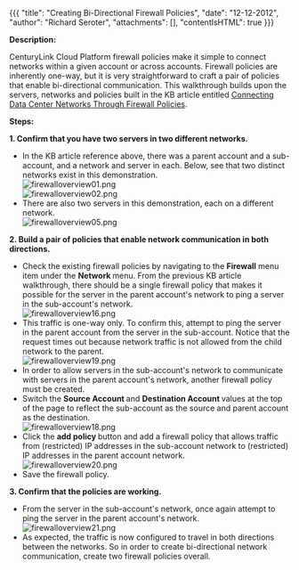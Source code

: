 {{{
  "title": "Creating Bi-Directional Firewall Policies",
  "date": "12-12-2012",
  "author": "Richard Seroter",
  "attachments": [],
  "contentIsHTML": true
}}}

<p><strong>Description:</strong>
</p>
<p>CenturyLink Cloud Platform firewall policies make it simple to connect networks within a given account or across accounts. Firewall policies are inherently one-way, but it is very straightforward to craft a pair of policies that enable bi-directional communication.
  This walkthrough builds upon the servers, networks and policies built in the KB article entitled <a href="connecting-data-center-networks-through-firewall-policies.md">Connecting Data Center Networks Through Firewall Policies</a>.</p>
<p><strong>Steps:</strong>
</p>
<p><strong>1. Confirm that you have two servers in two different networks.</strong>
</p>
<ul>
  <li>In the KB article reference above, there was a parent account and a sub-account, and a network and server in each. Below, see that two distinct networks exist in this demonstration.
    <br /><img src="https://t3n.zendesk.com/attachments/token/83ybhr5kdevkaoj/?name=firewalloverview01.png" alt="firewalloverview01.png" />
    <br /><img src="https://t3n.zendesk.com/attachments/token/e5mqr887lbw9guk/?name=firewalloverview02.png" alt="firewalloverview02.png" />
  </li>
  <li>There are also two servers in this demonstration, each on a different network.
    <br /><img src="https://t3n.zendesk.com/attachments/token/lr9utt2jcpag7e9/?name=firewalloverview05.png" alt="firewalloverview05.png" />
  </li>
</ul>
<p><strong>2. Build a pair of policies that enable network communication in both directions.</strong>
</p>
<ul>
  <li>Check the existing firewall policies by navigating to&nbsp;the <strong>Firewall</strong>&nbsp;menu item under the <strong>Network </strong>menu. From the previous KB article walkthrough, there should be a single firewall policy that makes it possible
    for the server in the parent account's network to ping a server in the sub-account's network.
    <br /><img src="https://t3n.zendesk.com/attachments/token/mmf28xgrohw7itv/?name=firewalloverview16.png" alt="firewalloverview16.png" />
  </li>
  <li>This traffic is one-way only. To confirm this, attempt to ping the server in the parent account from the server in the sub-account. Notice that the request times out because network traffic is not allowed from the child network to the parent.
    <br /><img src="https://t3n.zendesk.com/attachments/token/z3vt67iudjj2r2x/?name=firewalloverview19.png" alt="firewalloverview19.png" />
  </li>
  <li>In order to allow servers in the sub-account's network to communicate with servers in the parent account's network, another firewall policy must be created.</li>
  <li>Switch the <strong>Source Account </strong>and <strong>Destination Account </strong>values at the top of the page to reflect the sub-account as the source and parent account as the destination.
    <br /><img src="https://t3n.zendesk.com/attachments/token/dpg1jszdrmfvzxk/?name=firewalloverview18.png" alt="firewalloverview18.png" />
  </li>
  <li>Click the <strong>add policy </strong>button and add a firewall policy that allows traffic from (restricted) IP addresses in the sub-account network to (restricted) IP addresses in the parent account network.
    <br /><img src="https://t3n.zendesk.com/attachments/token/kugounkalt8zwhf/?name=firewalloverview20.png" alt="firewalloverview20.png" />
  </li>
  <li>Save the firewall policy.</li>
</ul>
<p><strong>3. Confirm that the policies are working.</strong>
</p>
<ul>
  <li>From the server in the sub-account's network, once again attempt to ping the server in the parent account's network.
    <br /><img src="https://t3n.zendesk.com/attachments/token/xfog1fwfgj4fucs/?name=firewalloverview21.png" alt="firewalloverview21.png" />
  </li>
  <li>As expected, the traffic is now configured to travel in both directions between the networks. So in order to create bi-directional network communication, create two firewall policies overall.</li>
</ul>
